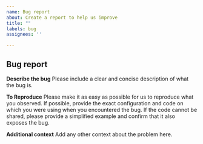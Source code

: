 ```yaml
---
name: Bug report
about: Create a report to help us improve
title: ""
labels: bug
assignees: ''

---
```


## Bug report

**Describe the bug**
Please include a clear and concise description of what the bug is.

**To Reproduce**
Please make it as easy as possible for us to reproduce what you observed. If possible, provide the exact configuration and code on which you were using when you encountered the bug. If the code cannot be shared, please provide a simplified example and confirm that it also exposes the bug.

**Additional context**
Add any other context about the problem here.
